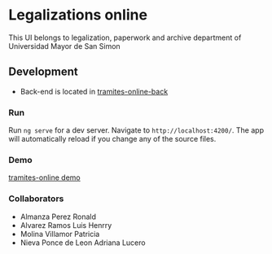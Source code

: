 # Legalizations online

This UI belongs to legalization, paperwork and archive department of Universidad Mayor de San Simon

## Development
- Back-end is located in [tramites-online-back](https://github.com/pattyt0/tramites-online-back)

### Run
Run `ng serve` for a dev server. Navigate to `http://localhost:4200/`. The app will automatically reload if you change any of the source files.

### Demo
[tramites-online demo](https://www.youtube.com/watch?v=pfymPIjGo4E)

### Collaborators
- Almanza Perez Ronald
- Alvarez Ramos Luis Henrry
- Molina Villamor Patricia  
- Nieva Ponce de Leon Adriana Lucero
